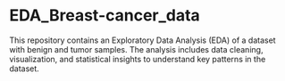 # EDA_Breast-cancer_data
This repository contains an Exploratory Data Analysis (EDA) of a dataset with benign and tumor samples. The analysis includes data cleaning, visualization, and statistical insights to understand key patterns in the dataset.
